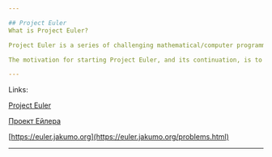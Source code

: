 ```yaml
---

## Project Euler
What is Project Euler?

Project Euler is a series of challenging mathematical/computer programming problems that will require more than just mathematical insights to solve. Although mathematics will help you arrive at elegant and efficient methods, the use of a computer and programming skills will be required to solve most problems.

The motivation for starting Project Euler, and its continuation, is to provide a platform for the inquiring mind to delve into unfamiliar areas and learn new concepts in a fun and recreational context.

---
```


Links:

[Project Euler](https://projecteuler.net/archives)

[Проект Ейлера](https://www.freecodecamp.org/ukrainian/learn/project-euler/)

[https://euler.jakumo.org](https://euler.jakumo.org/problems.html)

---

